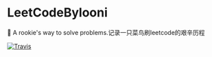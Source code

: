 # LeetCodeBylooni
:tada: A rookie's way to solve problems.记录一只菜鸟刷leetcode的艰辛历程

[![Travis](https://img.shields.io/badge/language-Java-blue.svg)]()
